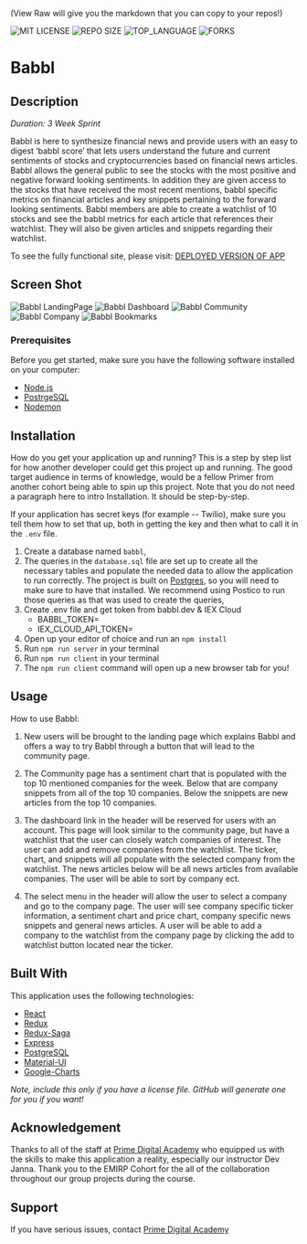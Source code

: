 (View Raw will give you the markdown that you can copy to your repos!)


![MIT LICENSE](https://img.shields.io/github/license/lucasgabrielson/babbl.svg?style=flat-square)
![REPO SIZE](https://img.shields.io/github/repo-size/lucasgabrielson/babbl.svg?style=flat-square)
![TOP_LANGUAGE](https://img.shields.io/github/languages/top/lucasgabrielson/babbl.svg?style=flat-square)
![FORKS](https://img.shields.io/github/forks/lucasgabrielson/babbl.svg?style=social)


# Babbl 


## Description

_Duration: 3 Week Sprint_

Babbl is here to synthesize financial news and provide users with an easy to digest ‘babbl score’ that lets users understand the future and current sentiments of stocks and cryptocurrencies based on financial news articles. Babbl allows the general public to see the stocks with the most positive and negative forward looking sentiments. In addition they are given access to the stocks that have received the most recent mentions, babbl specific metrics on financial articles and key snippets pertaining to the forward looking sentiments. Babbl members are able to create a watchlist of 10 stocks and see the babbl metrics for each article that references their watchlist. They will also be given articles and snippets regarding their watchlist.

To see the fully functional site, please visit: [DEPLOYED VERSION OF APP](www.heroku.com)

## Screen Shot

![Babbl LandingPage](public/appImages/LandingPage.png)
![Babbl Dashboard](public/appImages/Dashboard.png)
![Babbl Community](public/appImages/Community.png)
![Babbl Company](public/appImages/Company.png)
![Babbl Bookmarks](public/appImages/Bookmarks.png)


### Prerequisites

Before you get started, make sure you have the following software installed on your computer:

- [Node.js](https://nodejs.org/en/)
- [PostrgeSQL](https://www.postgresql.org/)
- [Nodemon](https://nodemon.io/)


## Installation

How do you get your application up and running? This is a step by step list for how another developer could get this project up and running. The good target audience in terms of knowledge, would be a fellow Primer from another cohort being able to spin up this project. Note that you do not need a paragraph here to intro Installation. It should be step-by-step.

If your application has secret keys (for example --  Twilio), make sure you tell them how to set that up, both in getting the key and then what to call it in the `.env` file.

1. Create a database named `babbl`,
2. The queries in the `database.sql` file are set up to create all the necessary tables and populate the needed data to allow the application to run correctly. The project is built on [Postgres](https://www.postgresql.org/download/), so you will need to make sure to have that installed. We recommend using Postico to run those queries as that was used to create the queries, 
3. Create .env file and get token from babbl.dev & IEX Cloud
    - BABBL_TOKEN=
    - IEX_CLOUD_API_TOKEN=
4. Open up your editor of choice and run an `npm install`
5. Run `npm run server` in your terminal
6. Run `npm run client` in your terminal
7. The `npm run client` command will open up a new browser tab for you!

## Usage
How to use Babbl:

1. New users will be brought to the landing page which explains Babbl and offers a way to try Babbl through a button that will lead to the community page.

2. The Community page has a sentiment chart that is populated with the top 10 mentioned companies for the week.  Below that are company snippets from all of the top 10 companies.  Below the snippets are new articles from the top 10 companies.

3. The dashboard link in the header will be reserved for users with an account.  This page will look similar to the community page, but have a watchlist that the user can closely watch companies of interest.  The user can add and remove companies from the watchlist.  The ticker, chart, and snippets will all populate with the selected company from the watchlist.  The news articles below will be all news articles from available companies.  The user will be able to sort by company ect.

4. The select menu in the header will allow the user to select a company and go to the company page.  The user will see company specific ticker information, a sentiment chart and price chart, company specific news snippets and general news articles.  A user will be able to add a company to the watchlist from the company page by clicking the add to watchlist button located near the ticker.



## Built With

This application uses the following technologies:

- [React](https://reactjs.org/)
- [Redux](https://maven.apache.org/)
- [Redux-Saga](https://redux-saga.js.org/)
- [Express](https://expressjs.com/)
- [PostgreSQL](https://www.postgresql.org/)
- [Material-UI](https://material-ui.com/)
- [Google-Charts](https://developers.google.com/chart/)



_Note, include this only if you have a license file. GitHub will generate one for you if you want!_

## Acknowledgement
Thanks to all of the staff at [Prime Digital Academy](https://www.primeacademy.io) who equipped us with the skills to make this application a reality, especially our instructor Dev Janna. Thank you to the EMIRP Cohort for the all of the collaboration throughout our group projects during the course.

## Support
If you have serious issues,  contact [Prime Digital Academy](https://www.primeacademy.io)

